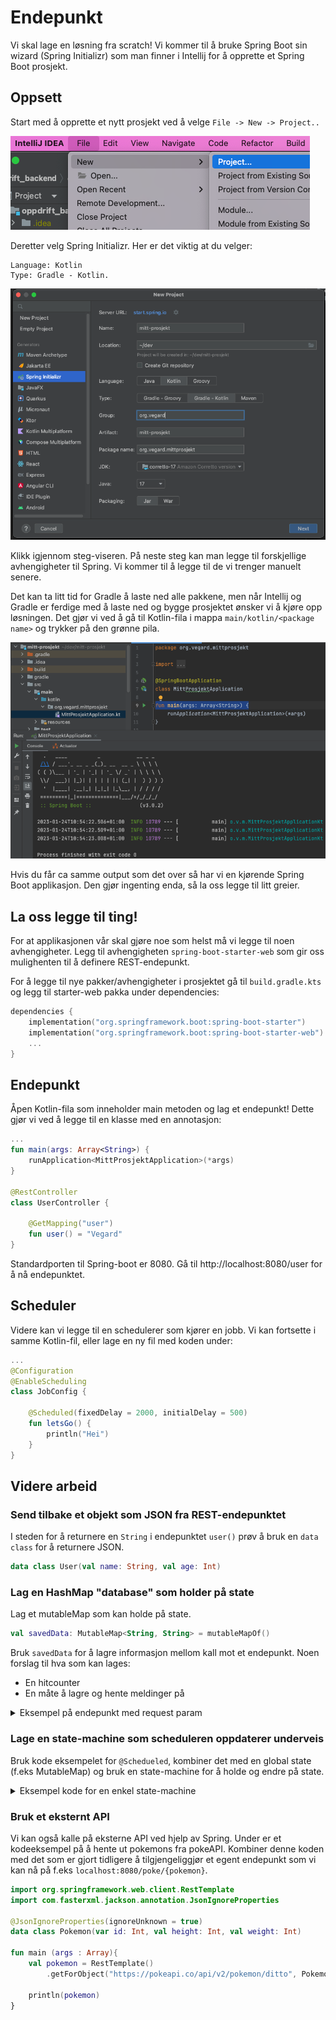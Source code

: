 # Endepunkt

Vi skal lage en løsning fra scratch! Vi kommer til å bruke Spring Boot sin wizard (Spring Initializr)
som man finner i Intellij for å opprette et Spring Boot prosjekt.

## Oppsett

Start med å opprette et nytt prosjekt ved å velge `File -> New -> Project..`

![nytt-prosjekt](./../img/nytt-prosjekt/nytt-prosjekt.png)

Deretter velg Spring Initializr. Her er det viktig at du velger:

```
Language: Kotlin
Type: Gradle - Kotlin.
```


![valg](./../img/nytt-prosjekt/valg.png)

Klikk igjennom steg-viseren. På neste steg kan man legge til forskjellige avhengigheter til Spring.
Vi kommer til å legge til de vi trenger manuelt senere. 

Det kan ta litt tid for Gradle å laste ned
alle pakkene, men når Intellij og Gradle er ferdige med å laste ned og bygge prosjektet ønsker vi
å kjøre opp løsningen. Det gjør vi ved å gå til Kotlin-fila i mappa `main/kotlin/<package name>` 
og trykker på den grønne pila.

![run](./../img/nytt-prosjekt/run-it.png)

Hvis du får ca samme output som det over så har vi en kjørende Spring Boot applikasjon. 
Den gjør ingenting enda, så la oss legge til litt greier.


## La oss legge til ting!

For at applikasjonen vår skal gjøre noe som helst må vi legge til noen avhengigheter.
Legg til avhengigheten `spring-boot-starter-web` som gir oss mulighenten til å definere REST-endepunkt.

For å legge til nye pakker/avhengigheter i prosjektet gå til `build.gradle.kts` og legg til starter-web pakka
under dependencies:

```kotlin
dependencies {
    implementation("org.springframework.boot:spring-boot-starter")
    implementation("org.springframework.boot:spring-boot-starter-web")
    ...
}
```

## Endepunkt

Åpen Kotlin-fila som inneholder main metoden og lag et endepunkt! 
Dette gjør vi ved å legge til en klasse med en annotasjon:


```kotlin
...
fun main(args: Array<String>) {
    runApplication<MittProsjektApplication>(*args)
}

@RestController
class UserController {

    @GetMapping("user")
    fun user() = "Vegard"
}
```

Standardporten til Spring-boot er 8080. Gå til http://localhost:8080/user for å nå endepunktet.


## Scheduler

Videre kan vi legge til en schedulerer som kjører en jobb. Vi kan fortsette i samme Kotlin-fil, 
eller lage en ny fil med koden under:

```kotlin
...
@Configuration
@EnableScheduling
class JobConfig {

    @Scheduled(fixedDelay = 2000, initialDelay = 500)
    fun letsGo() {
        println("Hei")
    }
}

```

## Videre arbeid

### Send tilbake et objekt som JSON fra REST-endepunktet
I steden for å returnere en `String` i endepunktet `user()` prøv å bruk en `data class` for å returnere JSON.

```kotlin
data class User(val name: String, val age: Int)
```


### Lag en HashMap "database" som holder på state

Lag et mutableMap som kan holde på state. 

```kotlin
val savedData: MutableMap<String, String> = mutableMapOf()
```

Bruk `savedData` for å lagre informasjon mellom kall mot et endepunkt. Noen forslag til hva som kan lages:

- En hitcounter
- En måte å lagre og hente meldinger på


<details>
  <summary>Eksempel på endepunkt med request param</summary>
  <p>

```kotlin
// http://localhost:8080/api/foo?id=hallo
@GetMapping("/api/foo")
@ResponseBody
fun getFoo(@RequestParam id: String) = "ID: $id"
```

  </p>
</details>


### Lage en state-machine som scheduleren oppdaterer underveis


Bruk kode eksempelet for `@Schedueled`, kombiner det med en global state (f.eks MutableMap) og bruk en state-machine for å holde og endre på state.

<details>
  <summary>Eksempel kode for en enkel state-machine</summary>
  <p>


```kotlin
data class GameState(
    val isSeeingEnemy: Boolean = false,
    val isEnemyStrong: Boolean = false,
)

sealed class GhostState {

    object Wander : GhostState()
    object Chase : GhostState()
    object Run : GhostState()

    fun nextState(state: GameState): GhostState =
        when (this) {
            Chase -> {
                if (state.isEnemyStrong && state.isSeeingEnemy) Run
                else if (!state.isSeeingEnemy) Wander
                else Chase
            }

            Run -> {
                if (!state.isEnemyStrong && state.isSeeingEnemy) Chase
                else if (!state.isSeeingEnemy) Wander
                else Run
            }

            Wander -> {
                if (state.isSeeingEnemy && state.isEnemyStrong) Run
                else if (state.isSeeingEnemy) Chase
                else Wander
            }
        }
}

fun main() {
    val gameState = GameState(isSeeingEnemy = true, isEnemyStrong = true)
    val state = GhostState.Wander.nextState(gameState)
    println(state)
}
```
</p>
</details>

### Bruk et eksternt API

Vi kan også kalle på eksterne API ved hjelp av Spring. Under er et kodeeksempel på å hente ut pokemons fra pokeAPI. 
Kombiner denne koden med det som er gjort tidligere å tilgjengeliggjør et egent endepunkt som vi kan nå på f.eks `localhost:8080/poke/{pokemon}`.

```kotlin
import org.springframework.web.client.RestTemplate
import com.fasterxml.jackson.annotation.JsonIgnoreProperties
 
@JsonIgnoreProperties(ignoreUnknown = true)
data class Pokemon(var id: Int, val height: Int, val weight: Int)
 
fun main (args : Array){
    val pokemon = RestTemplate()
        .getForObject("https://pokeapi.co/api/v2/pokemon/ditto", Pokemon::class.java)
    
    println(pokemon)
}
```